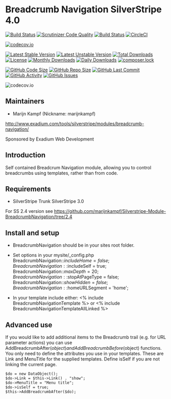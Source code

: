 # Breadcrumb Navigation SilverStripe 4.0
[![Build Status](https://travis-ci.org/gordonbanderson/Silverstripe-Module-BreadcrumbNavigation.svg?branch=upgradess4)](https://travis-ci.org/gordonbanderson/Silverstripe-Module-BreadcrumbNavigation)
[![Scrutinizer Code Quality](https://scrutinizer-ci.com/g/gordonbanderson/Silverstripe-Module-BreadcrumbNavigation/badges/quality-score.png?b=upgradess4)](https://scrutinizer-ci.com/g/gordonbanderson/Silverstripe-Module-BreadcrumbNavigation/?branch=upgradess4)
[![Build Status](https://scrutinizer-ci.com/g/gordonbanderson/Silverstripe-Module-BreadcrumbNavigation/badges/build.png?b=upgradess4)](https://scrutinizer-ci.com/g/gordonbanderson/Silverstripe-Module-BreadcrumbNavigation/build-status/upgradess4)
[![CircleCI](https://circleci.com/gh/gordonbanderson/Silverstripe-Module-BreadcrumbNavigation.svg?style=svg)](https://circleci.com/gh/gordonbanderson/Silverstripe-Module-BreadcrumbNavigation)

[![codecov.io](https://codecov.io/github/gordonbanderson/Silverstripe-Module-BreadcrumbNavigation/coverage.svg?branch=upgradess4)](https://codecov.io/github/gordonbanderson/Silverstripe-Module-BreadcrumbNavigation?branch=upgradess4)


[![Latest Stable Version](https://poser.pugx.org/exadium/breadcrumbnavigation/version)](https://packagist.org/packages/exadium/breadcrumbnavigation)
[![Latest Unstable Version](https://poser.pugx.org/exadium/breadcrumbnavigation/v/unstable)](//packagist.org/packages/exadium/breadcrumbnavigation)
[![Total Downloads](https://poser.pugx.org/exadium/breadcrumbnavigation/downloads)](https://packagist.org/packages/exadium/breadcrumbnavigation)
[![License](https://poser.pugx.org/exadium/breadcrumbnavigation/license)](https://packagist.org/packages/exadium/breadcrumbnavigation)
[![Monthly Downloads](https://poser.pugx.org/exadium/breadcrumbnavigation/d/monthly)](https://packagist.org/packages/exadium/breadcrumbnavigation)
[![Daily Downloads](https://poser.pugx.org/exadium/breadcrumbnavigation/d/daily)](https://packagist.org/packages/exadium/breadcrumbnavigation)
[![composer.lock](https://poser.pugx.org/exadium/breadcrumbnavigation/composerlock)](https://packagist.org/packages/exadium/breadcrumbnavigation)

[![GitHub Code Size](https://img.shields.io/github/languages/code-size/gordonbanderson/Silverstripe-Module-BreadcrumbNavigation)](https://github.com/gordonbanderson/Silverstripe-Module-BreadcrumbNavigation)
[![GitHub Repo Size](https://img.shields.io/github/repo-size/gordonbanderson/Silverstripe-Module-BreadcrumbNavigation)](https://github.com/gordonbanderson/Silverstripe-Module-BreadcrumbNavigation)
[![GitHub Last Commit](https://img.shields.io/github/last-commit/gordonbanderson/Silverstripe-Module-BreadcrumbNavigation)](https://github.com/gordonbanderson/Silverstripe-Module-BreadcrumbNavigation)
[![GitHub Activity](https://img.shields.io/github/commit-activity/m/gordonbanderson/Silverstripe-Module-BreadcrumbNavigation)](https://github.com/gordonbanderson/Silverstripe-Module-BreadcrumbNavigation)
[![GitHub Issues](https://img.shields.io/github/issues/gordonbanderson/Silverstripe-Module-BreadcrumbNavigation)](https://github.com/gordonbanderson/Silverstripe-Module-BreadcrumbNavigation/issues)

![codecov.io](https://codecov.io/github/gordonbanderson/Silverstripe-Module-BreadcrumbNavigation/branch.svg?branch=upgradess4)

## Maintainers

 * Marijn Kampf (Nickname: marijnkampf)
  <marijn at exadium dot com>

   http://www.exadium.com/tools/silverstripe/modules/breadcrumb-navigation/

   Sponsored by Exadium Web Development

## Introduction

Self contained Breadcrum Navigation module, allowing you to control breadcrumbs using templates, rather than from code.

## Requirements

 * SilverStripe Trunk SilverStripe 3.0

For SS 2.4 version see https://github.com/marijnkampf/Silverstripe-Module-BreadcrumbNavigation/tree/2.4

## Install and setup

 * BreadcrumbNavigation should be in your sites root folder.
 * Set options in your mysite/_config.php
			BreadcrumbNavigation::$includeHome = false;
			BreadcrumbNavigation::$includeSelf = true;
			BreadcrumbNavigation::$maxDepth = 20;
			BreadcrumbNavigation::$stopAtPageType = false;
			BreadcrumbNavigation::$showHidden = false;
			BreadcrumbNavigation::$homeURLSegment = 'home';

 * In your template include either:
    <% include BreadcrumbNavigationTemplate %>
   or
    <% include BreadcrumbNavigationTemplateAllLinked %>

## Advanced use
If you would like to add additional items to the Breadcrumb trail (e.g. for URL parameter actions) you can use AddBreadcrumbAfter($object) and AddBreadcrumbBefore($object) functions.
You only need to define the attributes you use in your templates. These are Link and MenuTitle for the supplied templates.
Define isSelf if you are not linking the current page.

	$do = new DataObject();
	$do->Link = $this->Link() . "show";
	$do->MenuTitle = "Menu title";
	$do->isSelf = true;
	$this->AddBreadcrumbAfter($do);

